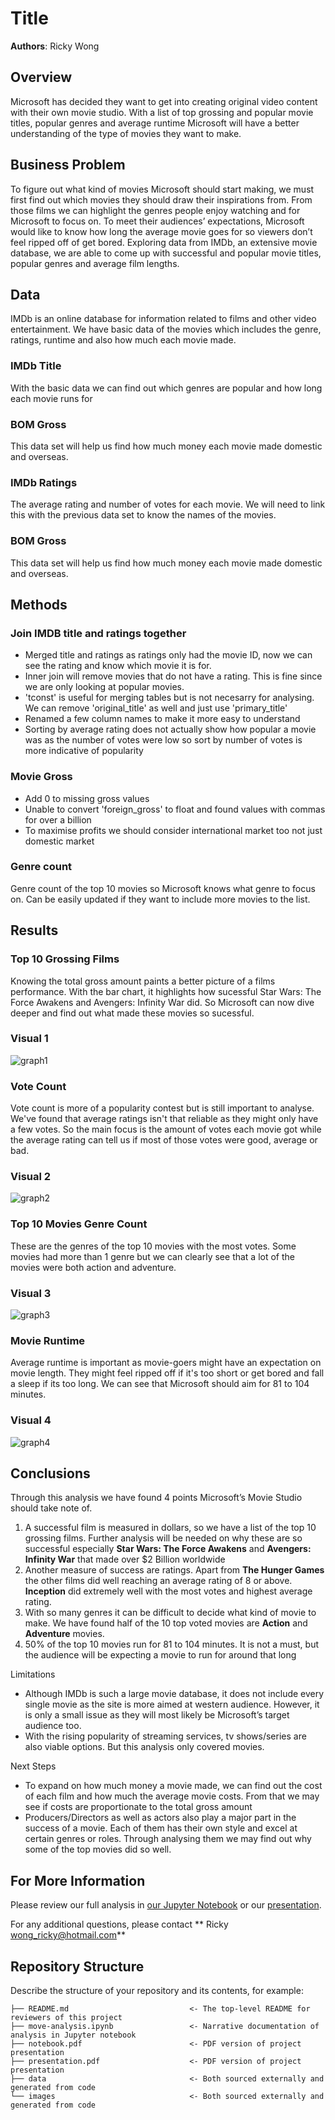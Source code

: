 # Title

**Authors**: Ricky Wong

## Overview

Microsoft has decided they want to get into creating original video content with their own movie studio. With a list of top grossing and popular movie titles, popular genres and average runtime Microsoft will have a better understanding of the type of movies they want to make.

## Business Problem

To figure out what kind of movies Microsoft should start making, we must first find out which movies they should draw their inspirations from. From those films we can highlight the genres people enjoy watching and for Microsoft to focus on. To meet their audiences’ expectations, Microsoft would like to know how long the average movie goes for so viewers don’t feel ripped off of get bored. Exploring data from IMDb, an extensive movie database, we are able to come up with successful and popular movie titles, popular genres and average film lengths.

## Data

IMDb is an online database for information related to films and other video entertainment. We have basic data of the movies  which includes the genre, ratings, runtime and also how much each movie made.

### IMDb Title

With the basic data we can find out which genres are popular and how long each movie runs for

### BOM Gross

This data set will help us find how much money each movie made domestic and overseas.

### IMDb Ratings

The average rating and number of votes for each movie. We will need to link this with the previous data set to know the names of the movies.

### BOM Gross

This data set will help us find how much money each movie made domestic and overseas.


## Methods

### Join IMDB title and ratings together
- Merged title and ratings as ratings only had the movie ID, now we can see the rating and know which movie it is for.
- Inner join will remove movies that do not have a rating. This is fine since we are only looking at popular movies.
- 'tconst' is useful for merging tables but is not necesarry for analysing. We can remove 'original_title' as well and just use 'primary_title'
- Renamed a few column names to make it more easy to understand
- Sorting by average rating does not actually show how popular a movie was as the number of votes were low so sort by number of votes is more indicative of popularity

### Movie Gross
- Add 0 to missing gross values
- Unable to convert 'foreign_gross' to float and found values with commas for over a billion
- To maximise profits we should consider international market too not just domestic market

### Genre count
Genre count of the top 10 movies so Microsoft knows what genre to focus on. Can be easily updated if they want to include more movies to the list.


## Results

### Top 10 Grossing Films
Knowing the total gross amount paints a better picture of a films performance. With the bar chart, it highlights how sucessful Star Wars: The Force Awakens and Avengers: Infinity War did. So Microsoft can now dive deeper and find out what made these movies so sucessful. 

### Visual 1
![graph1](images/top10_gross.jpg)

### Vote Count
Vote count is more of a popularity contest but is still important to analyse. We've found that average ratings isn't that reliable as they might only have a few votes. So the main focus is the amount of votes each movie got while the average rating can tell us if most of those votes were good, average or bad. 

### Visual 2
![graph2](images/top10_votes.jpg)

### Top 10 Movies Genre Count
These are the genres of the top 10 movies with the most votes. Some movies had more than 1 genre but we can clearly see that a lot of the movies were both action and adventure.

### Visual 3
![graph3](images/top10_movie_genre.jpg)

### Movie Runtime
Average runtime is important as movie-goers might have an expectation on movie length. They might feel ripped off if it's too short or get bored and fall a sleep if its too long. We can see that Microsoft should aim for 81 to 104 minutes. 

### Visual 4
![graph4](images/runtime_boxplot.jpg)



## Conclusions
Through this analysis we have found 4 points Microsoft’s Movie Studio should take note of.
1.	A successful film is measured in dollars, so we have a list of the top 10 grossing films. Further analysis will be needed on why these are so successful especially **Star Wars: The Force Awakens** and **Avengers: Infinity War** that made over $2 Billion worldwide
2.	Another measure of success are ratings. Apart from **The Hunger Games** the other films did well reaching an average rating of 8 or above. **Inception** did extremely well with the most votes and highest average rating. 
3.	With so many genres it can be difficult to decide what kind of movie to make. We have found half of the 10 top voted movies are **Action** and **Adventure** movies.
4.	50% of the top 10 movies run for 81 to 104 minutes. It is not a must, but the audience will be expecting a movie to run for around that long

Limitations

-	Although IMDb is such a large movie database, it does not include every single movie as the site is more aimed at western audience. However, it is only a small issue as they will most likely be Microsoft’s target audience too.
-	With the rising popularity of streaming services, tv shows/series are also viable options. But this analysis only covered movies. 

Next Steps

-	To expand on how much money a movie made, we can find out the cost of each film and how much the average movie costs. From that we may see if costs are proportionate to the total gross amount
-	Producers/Directors as well as actors also play a major part in the success of a movie. Each of them has their own style and excel at certain genres or roles. Through analysing them we may find out why some of the top movies did so well. 



## For More Information

Please review our full analysis in [our Jupyter Notebook](movie-analysis.ipynb) or our [presentation](./DS_Project_Presentation.pdf).

For any additional questions, please contact ** Ricky wong_ricky@hotmail.com**

## Repository Structure

Describe the structure of your repository and its contents, for example:

```
├── README.md                           <- The top-level README for reviewers of this project
├── move-analysis.ipynb                 <- Narrative documentation of analysis in Jupyter notebook
├── notebook.pdf                        <- PDF version of project presentation
├── presentation.pdf                    <- PDF version of project presentation
├── data                                <- Both sourced externally and generated from code
└── images                              <- Both sourced externally and generated from code
```
